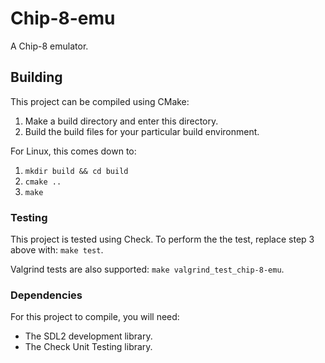 # Chip-8-emu
A Chip-8 emulator.

## Building
This project can be compiled using CMake:
1. Make a build directory and enter this directory.
2. Build the build files for your particular build environment.

For Linux, this comes down to:
1. `mkdir build && cd build`
2. `cmake ..`
3. `make`

### Testing
This project is tested using Check. To perform the the test, replace step 3 above with: `make test`.

Valgrind tests are also supported: `make valgrind_test_chip-8-emu`.

### Dependencies
For this project to compile, you will need:
- The SDL2 development library.
- The Check Unit Testing library.
